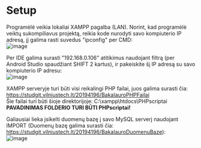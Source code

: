 # Setup
Programėlė veikia lokaliai XAMPP pagalba (LAN).
Norint, kad programėlė veiktų sukompiliavus projektą, reikia kode nurodyti savo kompiuterio IP adresą, jį galima rasti suvedus "ipconfig" per CMD:<br>
![image](https://github.com/DeividasVal/Bakalauras/assets/105603552/3d663b37-f76d-4f03-bb87-2026730e088c)

Per IDE galima surasti "192.168.0.106" atitikimus naudojant filtrą (per Android Studio spaudžiant SHIFT 2 kartus), ir pakeiskite šį IP adresą su savo kompiuterio IP adresu:<br>
![image](https://github.com/DeividasVal/Bakalauras/assets/105603552/ed46f4c1-504b-41a2-89fe-9143ab6892ab)

XAMPP serveryje turi būti visi reikalingi PHP failai, juos galima surasti čia: https://studgit.vilniustech.lt/20194196/BakalauroPHPFailai<br>
Šie failai turi būti šioje direktorijoje: C:\xampp\htdocs\PHPscriptai **PAVADINIMAS FOLDERIO TURI BŪTI PHPscriptai!**<br>

Galiausiai lieka įsikelti duomenų bazę į savo MySQL serverį naudojant IMPORT (Duomenų bazę galima surasti čia: https://studgit.vilniustech.lt/20194196/BakalauroDuomenuBaze):<br>
![image](https://github.com/DeividasVal/Bakalauras/assets/105603552/e087e547-93d3-420b-8a72-fed4caaf1483)

